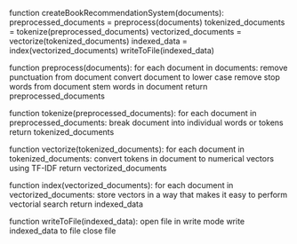 function createBookRecommendationSystem(documents):
    preprocessed_documents = preprocess(documents)
    tokenized_documents = tokenize(preprocessed_documents)
    vectorized_documents = vectorize(tokenized_documents)
    indexed_data = index(vectorized_documents)
    writeToFile(indexed_data)

function preprocess(documents):
    for each document in documents:
        remove punctuation from document
        convert document to lower case
        remove stop words from document
        stem words in document
    return preprocessed_documents

function tokenize(preprocessed_documents):
    for each document in preprocessed_documents:
        break document into individual words or tokens
    return tokenized_documents

function vectorize(tokenized_documents):
    for each document in tokenized_documents:
        convert tokens in document to numerical vectors using TF-IDF
    return vectorized_documents

function index(vectorized_documents):
    for each document in vectorized_documents:
        store vectors in a way that makes it easy to perform vectorial search
    return indexed_data

function writeToFile(indexed_data):
    open file in write mode
    write indexed_data to file
    close file